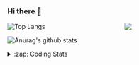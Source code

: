 ### Hi there 👋

<!--
**tao8687/tao8687** is a ✨ _special_ ✨ repository because its `README.md` (this file) appears on your GitHub profile.

Here are some ideas to get you started:

- 🔭 I’m currently working on ...
- 🌱 I’m currently learning ...
- 👯 I’m looking to collaborate on ...
- 🤔 I’m looking for help with ...
- 💬 Ask me about ...
- 📫 How to reach me: ...
- 😄 Pronouns: ...
- ⚡ Fun fact: ...
-->

<img align='right' src="https://media.giphy.com/media/M9gbBd9nbDrOTu1Mqx/giphy.gif" width="240">

  
![Top Langs](https://github-readme-stats.vercel.app/api/top-langs/?username=tao8687&layout=compact&title_color=23238E&text_color=A67D3D)

![Anurag's github stats](https://github-readme-stats.vercel.app/api?username=tao8687&show_icons=true&&text_color=A67D3D&title_color=23238E&show_icons=false&count_private=true&hide=stars)

<details>
  <summary>:zap: Coding Stats</summary>
  <br>
    
<!--START_SECTION:waka-->
![Code Time](http://img.shields.io/badge/Code%20Time-1%2C365%20hrs%201%20min-blue)

![Profile Views](http://img.shields.io/badge/Profile%20Views-0-blue)

**🐱 My GitHub Data** 

> 📦 1.5 MB Used in GitHub's Storage 
 > 
> 🏆 211 Contributions in the Year 2023
 > 
> 🚫 Not Opted to Hire
 > 
> 📜 50 Public Repositories 
 > 
> 🔑 22 Private Repositories 
 > 
**I'm an Early 🐤** 

```text
🌞 Morning                1081 commits        █████████████████████░░░░   84.12 % 
🌆 Daytime                84 commits          ██░░░░░░░░░░░░░░░░░░░░░░░   06.54 % 
🌃 Evening                116 commits         ██░░░░░░░░░░░░░░░░░░░░░░░   09.03 % 
🌙 Night                  4 commits           ░░░░░░░░░░░░░░░░░░░░░░░░░   00.31 % 
```
📅 **I'm Most Productive on Wednesday** 

```text
Monday                   185 commits         ████░░░░░░░░░░░░░░░░░░░░░   14.40 % 
Tuesday                  172 commits         ███░░░░░░░░░░░░░░░░░░░░░░   13.39 % 
Wednesday                237 commits         █████░░░░░░░░░░░░░░░░░░░░   18.44 % 
Thursday                 163 commits         ███░░░░░░░░░░░░░░░░░░░░░░   12.68 % 
Friday                   181 commits         ████░░░░░░░░░░░░░░░░░░░░░   14.09 % 
Saturday                 177 commits         ███░░░░░░░░░░░░░░░░░░░░░░   13.77 % 
Sunday                   170 commits         ███░░░░░░░░░░░░░░░░░░░░░░   13.23 % 
```


📊 **This Week I Spent My Time On** 

```text
🕑︎ Time Zone: Asia/Shanghai

💬 Programming Languages: 
Markdown                 3 hrs 24 mins       ███████████████████████░░   90.02 % 
Makefile                 9 mins              █░░░░░░░░░░░░░░░░░░░░░░░░   04.20 % 
Other                    8 mins              █░░░░░░░░░░░░░░░░░░░░░░░░   03.65 % 
Bash                     4 mins              █░░░░░░░░░░░░░░░░░░░░░░░░   02.14 % 

🔥 Editors: 
VS Code                  3 hrs 47 mins       █████████████████████████   100.00 % 

🐱‍💻 Projects: 
vc0768                   3 hrs 25 mins       ███████████████████████░░   90.05 % 
TS0845_208               22 mins             ██░░░░░░░░░░░░░░░░░░░░░░░   09.95 % 

💻 Operating System: 
Linux                    3 hrs 47 mins       █████████████████████████   100.00 % 
```

**I Mostly Code in Python** 

```text
Python                   9 repos             ████████░░░░░░░░░░░░░░░░░   31.03 % 
C++                      7 repos             ██████░░░░░░░░░░░░░░░░░░░   24.14 % 
JavaScript               2 repos             ██░░░░░░░░░░░░░░░░░░░░░░░   06.90 % 
Batchfile                1 repo              █░░░░░░░░░░░░░░░░░░░░░░░░   03.45 % 
HTML                     1 repo              █░░░░░░░░░░░░░░░░░░░░░░░░   03.45 % 
```



**Timeline**

![Lines of Code chart](https://raw.githubusercontent.com/tao8687/tao8687/master/assets/bar_graph.png)


 Last Updated on 29/07/2023 01:19:09 UTC
<!--END_SECTION:waka-->
</details>
